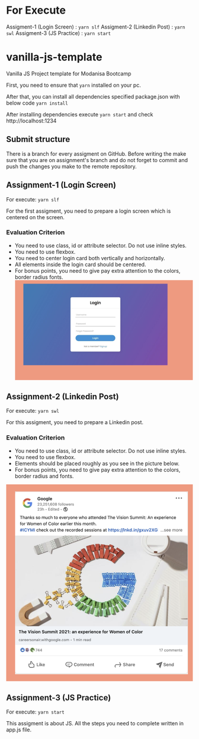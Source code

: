 # For Execute
Assigment-1 (Login Screen) : `yarn slf` 
Assigment-2 (Linkedin Post) : `yarn swl` 
Assigment-3 (JS Practice) : `yarn start` 


# vanilla-js-template
Vanilla JS Project template for Modanisa Bootcamp


First, you need to ensure that `yarn` installed on your pc.

After that, you can install all dependencies specified package.json with below code
`yarn install`

After installing dependencies execute `yarn start` and check http://localhost:1234

## Submit structure
There is a branch for every assigment on GitHub. Before writing the make sure that you
are on assignment's branch and do not forget to commit and push the changes you make 
to the remote repository.


## Assignment-1 (Login Screen)

For execute: `yarn slf` 

For the first assigment, you need to prepare a login screen which is centered on the screen.

### Evaluation Criterion
- You need to use class, id or attribute selector. Do not use inline styles.
- You need to use flexbox.
- You need to center login card both vertically and horizontally.
- All elements inside the login card should be centered.
- For bonus points, you need to give pay extra attention to the colors, border radius fonts.
![This is an image](./assets/login-screen.png)


## Assignment-2 (Linkedin Post)

For execute: `yarn swl`

For this assigment, you need to prepare a Linkedin post.

### Evaluation Criterion
- You need to use class, id or attribute selector. Do not use inline styles.
- You need to use flexbox.
- Elements should be placed roughly as you see in the picture below.
- For bonus points, you need to give pay extra attention to the colors, border radius and fonts.


![This is an image](./assets/linkedin-post.png)

## Assignment-3 (JS Practice)

For execute: `yarn start` 

This assigment is about JS. All the steps you need to complete written in app.js file.
